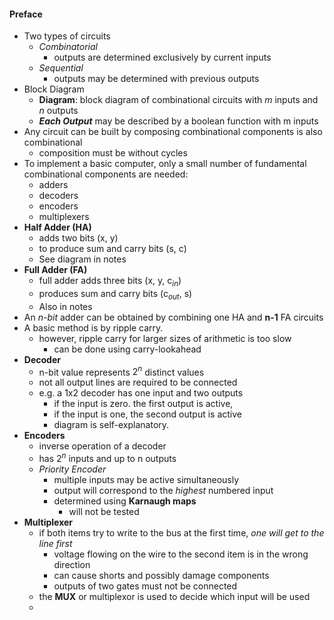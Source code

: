 #### Preface
- Two types of circuits
	- *Combinatorial*
		- outputs are determined exclusively by current inputs
	- *Sequential*
		- outputs may be determined with previous outputs
- Block Diagram
	- **Diagram**: block diagram of combinational circuits with *m* inputs and *n* outputs
	- ***Each Output*** may be described by a boolean function with m inputs
- Any circuit can be built by composing combinational components is also combinational
	- composition must be without cycles
- To implement a basic computer, only a small number of fundamental combinational components are needed:
	- adders
	- decoders
	- encoders
	- multiplexers
- **Half Adder (HA)**
	- adds two bits (x, y)
	- to produce sum and carry bits (s, c)
	- See diagram in notes
- **Full Adder (FA)**
	- full adder adds three bits (x, y, c$_{in}$)
	- produces sum and carry bits (c$_{out}$, s)
	- Also in notes
- An *n-bit* adder can be obtained by combining one HA and **n-1** FA circuits
- A basic method is by ripple carry.
	- however, ripple carry for larger sizes of arithmetic is too slow
		- can be done using carry-lookahead
- **Decoder**
	- n-bit value represents $2^n$ distinct values
	- not all output lines are required to be connected
	- e.g. a 1x2 decoder has one input and two outputs
		- if the input is zero. the first output is active,
		- if the input is one, the second output is active
		- diagram is self-explanatory.
- **Encoders**
	- inverse operation of a decoder
	- has $2^n$ inputs and up to n outputs
	- *Priority Encoder*
		- multiple inputs may be active simultaneously
		- output will correspond to the *highest* numbered input
		- determined using **Karnaugh maps**
			- will not be tested
- **Multiplexer**
	- if both items try to write to the bus at the first time, *one will get to the line first*
		- voltage flowing on the wire to the second item is in the wrong direction
		- can cause shorts and possibly damage components
		- outputs of two gates must not be connected
	- the **MUX** or multiplexor is used to decide which input will be used
	- 